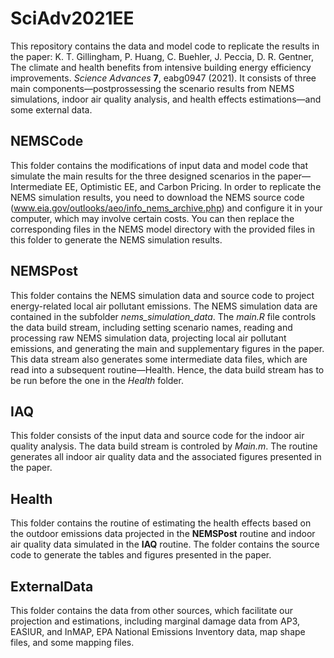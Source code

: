 # SciAdv2021EE

This repository contains the data and model code to replicate the results in the paper: K. T. Gillingham, P. Huang, C. Buehler, J. Peccia, D. R. Gentner, The climate and health benefits from intensive building energy efficiency improvements. *Science Advances* **7**, eabg0947 (2021). It consists of three main components—postprossessing the scenario results from NEMS simulations, indoor air quality analysis, and health effects estimations—and some external data.

## NEMSCode

This folder contains the modifications of input data and model code that simulate the main results for the three designed scenarios in the paper—Intermediate EE, Optimistic EE, and Carbon Pricing. In order to replicate the NEMS simulation results, you need to download the NEMS source code (www.eia.gov/outlooks/aeo/info_nems_archive.php) and configure it in your computer, which may involve certain costs. You can then replace the corresponding files in the NEMS model directory with the provided files in this folder to generate the NEMS simulation results.

## NEMSPost

This folder contains the NEMS simulation data and source code to project energy-related local air pollutant emissions. The NEMS simulation data are contained in the subfolder *nems_simulation_data*. The *main.R* file controls the data build stream, including setting scenario names, reading and processing raw NEMS simulation data, projecting local air pollutant emissions, and generating the main and supplementary figures in the paper. This data stream also generates some intermediate data files, which are read into a subsequent routine—Health. Hence, the data build stream has to be run before the one in the *Health* folder.

## IAQ

This folder consists of the input data and source code for the indoor air quality analysis. The data build stream is controled by *Main.m*. The routine generates all indoor air quality data and the associated figures presented in the paper.

## Health

This folder contains the routine of estimating the health effects based on the outdoor emissions data projected in the **NEMSPost** routine and indoor air quality data simulated in the **IAQ** routine. The folder contains the source code to generate the tables and figures presented in the paper.

## ExternalData

This folder contains the data from other sources, which facilitate our projection and estimations, including marginal damage data from AP3, EASIUR, and InMAP, EPA National Emissions Inventory data, map shape files, and some mapping files.